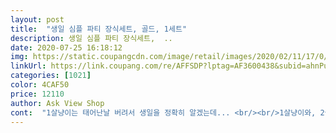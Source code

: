 ```yaml
---
layout: post 
title:  "생일 심플 파티 장식세트, 골드, 1세트" 
description: 생일 심플 파티 장식세트,  ..
date: 2020-07-25 16:18:12 
img: https://static.coupangcdn.com/image/retail/images/2020/02/11/17/0/fe8b5350-e7b2-4a36-9a10-bba8be2d3d00.jpg 
linkUrl: https://link.coupang.com/re/AFFSDP?lptag=AF3600438&subid=ahnPublicAsk&pageKey=1254806882&itemId=2254986566&vendorItemId=70252326684&traceid=V0-113-54ebea6cc436075c 
categories: [1021] 
color: 4CAF50 
price: 12110 
author: Ask View Shop 
cont:  "1살냥이는 태어난날 버려서 생일을 정확히 알겠는데... <br/><br/>1살냥이와, 2살냥이 생일상을 해줬어요.<br/><br/>2살냥이는 유기묘라... <br/> 대략적인 계산으로 5월생인듯 하고, 날짜는 1살냥이랑 같은날로 잡아줬어요.<br/><br/>9월에도 사용하려고 잘 보관 했습니다.<br/>^^<br/>무튼 토요일 생파 기대됩니다 ^^<br/>배경을 찐한 금색으로 하지 말았어야 했는데 ㅋㅋ<br/>생일상 봐줬네요.<br/>^^<br/>신발이나 옷사면 사진상있는 배경 그외품목 세트라고생각안하잖아요 근데 이거는 세트명시되있고 골드표기되있으면 뒤에있는 골드줄들도 세트라고 생각하지않나요.<br/>.<br/>? 제가 꼼꼼히 못챙겨본 부주의도 있겠지만 받았을때 뒷 커튼이없어 당황하긴했습니다 디피하신사진이더라도 세트아닌점 눈에 확띄게 표기해주셨음좋겠어요 글고정말 1회용이에요 몇분만지나도 사진처럼 양면테이프쪽 저리다벌어집니다 해놓으면이쁘긴한데요 싼게비지떡이라고 한번쓰고 버리던지 아님 양면테이프써서 보충해야겠네요 글고.<br/>.<br/> 이것만 해놓으면 뭔가 풍선이라도 깔아놔야할거처럼.<br/>.<br/>ㅜㅜ 부족해요 갠적으론 정말별로고 간접등있는거아니시면 기본형광등으론 붙인거 다티납니다<br/>아이들이랑 간식으로 냥이 케잌만들어주고... <br/><br/>전날 부랴부랴 2년만에 벽 도배하고,<br/>제가 똥손이라 ㅠ 그렇지<br/>제품은 매우 이뻐요 고급스럽고<br/>최근에 식구가 된 세찌 2살냥이(파양묘) 생일이 있거든요^^<br/>큰병걸리지 않게 오래 살라고... <br/><br/>" 
---
```

